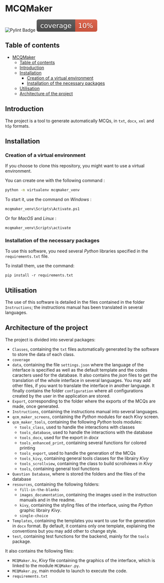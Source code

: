 <!-- 
export_on_save:
    puppeteer: ["pdf"]
-->
# MCQMaker

![Pylint Badge](https://github.com/PaulCreusy/mcqmaker/actions/workflows/pylint.yml/badge.svg)
![Pytest coverage](https://raw.githubusercontent.com/PaulCreusy/mcqmaker/coverage-badge/coverage.svg?raw=true)

## Table of contents

- [MCQMaker](#mcqmaker)
  - [Table of contents](#table-of-contents)
  - [Introduction](#introduction)
  - [Installation](#installation)
    - [Creation of a virtual environment](#creation-of-a-virtual-environment)
    - [Installation of the necessary packages](#installation-of-the-necessary-packages)
  - [Utilisation](#utilisation)
  - [Architecture of the project](#architecture-of-the-project)


## Introduction

The project is a tool to generate automatically MCQs, in `txt`, `docx`, `xml` and `h5p` formats.

## Installation

### Creation of a virtual environment

If you choose to clone this repository, you might want to use a virtual environment.

You can create one with the following command :

```bash
python -m virtualenv mcqmaker_venv
```

To start it, use the command on *Windows* : 

```bash
mcqmaker_venv\Scripts\Activate.ps1
```

Or for *MacOS* and *Linux* :

```bash
mcqmaker_venv\Scripts\activate
```

### Installation of the necessary packages

To use this software, you need several *Python* libraries specified in the `requirements.txt` file.

To install them, use the command:

```
pip install -r requirements.txt
```

## Utilisation

The use of this software is detailed in the files contained in the folder `Instructions`; the instructions manual has been translated in several languages.

## Architecture of the project

The project is divided into several packages:
- `Classes`, containing the `txt` files automatically generated by the software to store the data of each class.
- `coverage`
- `data`, containing the file `settings.json` where the language of the interface is specified as well as the default template and the codes caracters used for the database. It also contains the *json* files to get the translation of the whole interface in several languages. You may add other files, if you want to translate the interface in another language. It finally contains the folder `configuration` where all configurations created by the user in the application are stored.
- `Export`, corresponding to the folder where the exports of the MCQs are made, once generated.
- `Instructions`, containing the instructions manual into several languages.
- `qcm_maker_screens`, containing the *Python* modules for each *Kivy* screen. 
- `qcm_maker_tools`, containing the following *Python* tools modules:
  - `tools_class`, used to handle the interactions with classes
  - `tools_database`, used to handle the interactions with the database
  - `tools_docx`, used for the export in *docx*
  - `tools_enhanced_print`, containing several functions for colored printing
  - `tools_export`, used to handle the generation of the MCQs
  - `tools_kivy`, containing general tools classes for the librairy *Kivy*
  - `tools_scrollview`, containing the class to build scrollviews in *Kivy*
  - `tools`, containing general tool functions
- `Question Database`, where is stored the folders and the files of the database
- `resources`, containing the following folders:
  - `fill-in-the-blanks`
  - `images_documentation`, containing the images used in the instruction manuals and in the readme.
  - `kivy`, containing the styling files of the interface, using the *Python* graphic librairy *Kivy*.
  - `single-choice`
- `Templates`, containing the templates you want to use for the generation in `docx` format. By default, it contains only one template, explaining the conventions but you may add other to change style.
- `test`, containing test functions for the backend, mainly for the `tools` package.

It also contains the following files:
- `MCQMaker.kv`, *Kivy* file containing the graphics of the interface, which is linked to the module `MCQMaker.py`.
- `MCQMaker.py`, main module to launch to execute the code.
- `requirements.txt`
